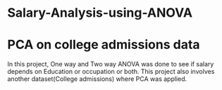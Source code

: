 # Salary-Analysis-using-ANOVA
# PCA on college admissions data
In this project, One way and Two way ANOVA was done to see if salary depends on Education or occupation or both. This project also involves another dataset(College admissions) where PCA was applied.
